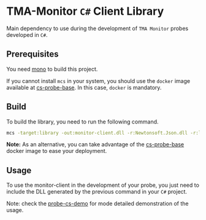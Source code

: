 # TMA-Monitor `C#` Client Library 

Main dependency to use during the development of `TMA Monitor` probes developed in `C#`.


## Prerequisites

You need [mono](https://www.mono-project.com/docs/about-mono/languages/csharp/) to build this project.

If you cannot install `mcs` in your system, you should use the `docker` image available at [cs-probe-base](../). In this case, `docker` is mandatory.


## Build

To build the library, you need to run the following command.

```sh
mcs -target:library -out:monitor-client.dll -r:Newtonsoft.Json.dll -r:log4net.dll observation.cs message.cs data.cs SynchronousClient.cs AssemblyInfo.cs
```

**Note:** As an alternative, you can take advantage of the [cs-probe-base](../) docker image to ease your deployment.

## Usage

To use the monitor-client in the development of your probe, you just need to include the DLL generated by the previous command in your `C#` project.

Note: check the [probe-cs-demo](../../probes/probe-cs-demo) for mode detailed demonstration of the usage.
